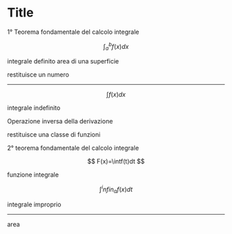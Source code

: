 # Title


1° Teorema fondamentale del calcolo integrale

$$
\int^b_af(x)dx
$$

integrale definito
area di una superficie

restituisce un numero

---


$$
\int f(x)dx
$$

integrale indefinito

Operazione inversa della derivazione

restituisce una classe di funzioni

2° teorema fondamentale del calcolo integrale

$$
F(x)=\intf(t)dt
$$

funzione integrale


$$
\int^infin_af(x)dt
$$

integrale improprio



----



area
<!--stackedit_data:
eyJoaXN0b3J5IjpbMTE4MDE2NDEzNF19
-->